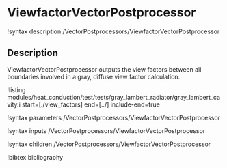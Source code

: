 # ViewfactorVectorPostprocessor

!syntax description /VectorPostprocessors/ViewfactorVectorPostprocessor

## Description

ViewfactorVectorPostprocessor outputs the view factors between all
boundaries involved in a gray, diffuse view factor calculation.


!listing modules/heat_conduction/test/tests/gray_lambert_radiator/gray_lambert_cavity.i start=[./view_factors] end=[../] include-end=true

!syntax parameters /VectorPostprocessors/ViewfactorVectorPostprocessor

!syntax inputs /VectorPostprocessors/ViewfactorVectorPostprocessor

!syntax children /VectorPostprocessors/ViewfactorVectorPostprocessor

!bibtex bibliography
